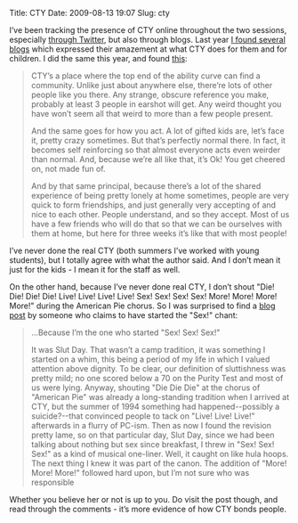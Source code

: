 Title: CTY
Date: 2009-08-13 19:07
Slug: cty

I’ve been tracking the presence of CTY online throughout the two
sessions, especially [through
Twitter](http://search.twitter.com/search?q=%23cty), but also through
blogs. Last year [I found several
blogs](http://justinnhli.com/posts/2008/09/cty.html) which expressed
their amazement at what CTY does for them and for children. I did the
same this year, and found
[this](http://perpetualdissent.wordpress.com/2009/07/25/cty-post-rewrite-this-time-wiith-100-added-coherence/):

> CTY’s a place where the top end of the ability curve can find a
> community. Unlike just about anywhere else, there’re lots of other
> people like you there. Any strange, obscure reference you make,
> probably at least 3 people in earshot will get. Any weird thought you
> have won’t seem all that weird to more than a few people present.
>
> And the same goes for how you act. A lot of gifted kids are, let’s
> face it, pretty crazy sometimes. But that’s perfectly normal there. In
> fact, it becomes self reinforcing so that almost everyone acts even
> weirder than normal. And, because we’re all like that, it’s Ok! You
> get cheered on, not made fun of.
>
> And by that same principal, because there’s a lot of the shared
> experience of being pretty lonely at home sometimes, people are very
> quick to form friendships, and just generally very accepting of and
> nice to each other. People understand, and so they accept. Most of us
> have a few friends who will do that so that we can be ourselves with
> them at home, but here for three weeks it’s like that with most
> people!

I’ve never done the real CTY (both summers I’ve worked with young
students), but I totally agree with what the author said. And I don’t
mean it just for the kids - I mean it for the staff as well.

On the other hand, because I’ve never done real CTY, I don’t shout "Die!
Die! Die! Die! Live! Live! Live! Live! Sex! Sex! Sex! Sex! More! More!
More! More!" during the American Pie chorus. So I was surprised to find
a [blog
post](http://freefloatinghostility.blogspot.com/2006/07/camp-of-our-own.html)
by someone who claims to have started the "Sex!" chant:

> ...Because I’m the one who started "Sex! Sex! Sex!"
>
> It was Slut Day. That wasn’t a camp tradition, it was something I
> started on a whim, this being a period of my life in which I valued
> attention above dignity. To be clear, our definition of sluttishness
> was pretty mild; no one scored below a 70 on the Purity Test and most
> of us were lying. Anyway, shouting "Die Die Die" at the chorus of
> "American Pie" was already a long-standing tradition when I arrived at
> CTY, but the summer of 1994 something had happened--possibly a
> suicide?--that convinced people to tack on "Live! Live! Live!"
> afterwards in a flurry of PC-ism. Then as now I found the revision
> pretty lame, so on that particular day, Slut Day, since we had been
> talking about nothing but sex since breakfast, I threw in "Sex! Sex!
> Sex!" as a kind of musical one-liner. Well, it caught on like hula
> hoops. The next thing I knew it was part of the canon. The addition of
> "More! More! More!" followed hard upon, but I’m not sure who was
> responsible

Whether you believe her or not is up to you. Do visit the post though,
and read through the comments - it’s more evidence of how CTY bonds
people.

